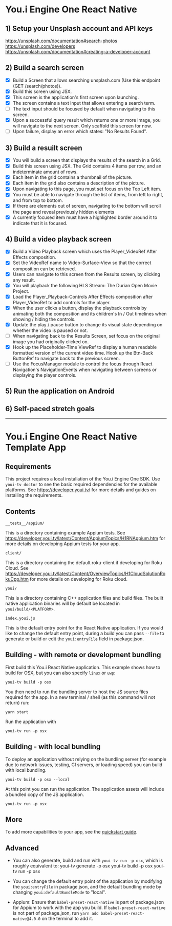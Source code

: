 # You.i Engine One React Native

## 1) Setup your Unsplash account and API keys

https://unsplash.com/documentation#search-photos
https://unsplash.com/developers
https://unsplash.com/documentation#creating-a-developer-account

## 2) Build a search screen

- [x] Build a Screen that allows searching unsplash.com (Use this endpoint (GET /search/photos)).
- [x] Build this screen using JSX.
- [x] This screen is the application's first screen upon launching.
- [x] The screen contains a text input that allows entering a search term.
- [ ] The text input should be focused by default when navigating to this screen.
- [x] Upon a successful query result which returns one or more image, you will navigate to the next screen. Only scaffold this screen for now.
- [ ] Upon failure, display an error which states: "No Results Found".

## 3) Build a resuilt screen

- [x] You will build a screen that displays the results of the search in a Grid.
- [x] Build this screen using JSX.
      The Grid contains 4 items per row, and an indeterminate amount of rows.
- [x] Each item in the grid contains a thumbnail of the picture.
- [x] Each item in the grid also contains a description of the picture.
- [x] Upon navigating to this page, you must set focus on the Top Left item.
- [x] You must be able to navigate through the list of items, from left to right, and from top to bottom.
- [x] If there are elements out of screen, navigating to the bottom will scroll the page and reveal previously hidden elements
- [x] A currently focused item must have a highlighted border around it to indicate that it is focused.

## 4) Build a video playback screen

- [x] Build a Video Playback screen which uses the Player_VideoRef After Effects composition.
- [x] Set the VideoRef name to Video-Surface-View so that the correct composition can be retrieved.
- [x] Users can navigate to this screen from the Results screen, by clicking any result.
- [x] You will playback the following HLS Stream: The Durian Open Movie Project.
- [x] Load the Player_Playback-Controls After Effects composition after Player_VideoRef to add controls for the player.
- [x] When the user clicks a button, display the playback controls by animating both the composition and its children's In / Out timelines when showing / hiding the controls.
- [x] Update the play / pause button to change its visual state depending on whether the video is paused or not.
- [ ] When navigating back to the Results Screen, set focus on the original image you had originally clicked on.
- [x] Hook up the Placeholder-Time ViewRef to display a human readable formatted version of the current video time.
      Hook up the Btn-Back ButtonRef to navigate back to the previous screen.
- [ ] Use the FocusManager module to control the focus through React Navigation's NavigationEvents when navigating between screens or displaying the player controls.

## 5) Run the application on Android

## 6) Self-paced stretch goals

---

# You.i Engine One React Native Template App

## Requirements

This project requires a local installation of the You.i Engine One SDK.
Use `youi-tv doctor` to see the basic required dependencies for the available platforms. See https://developer.youi.tv/ for more details and guides on installing the requirements.

## Contents

    __tests__/appium/

This is a directory containing example Appium tests. See https://developer.youi.tv/latest/Content/AppiumTopics/H1RNAppium.htm for more details on developing Appium tests for your app.

    client/

This is a directory containing the default roku-client if developing for Roku Cloud. See https://developer.youi.tv/latest/Content/OverviewTopics/H1CloudSolutionRokuCpp.htm for more details on developing for Roku cloud.

    youi/

This is a directory containing C++ application files and build files. The built native application binaries will by default be located in `youi/build/<PLATFORM>`.

    index.youi.js

This is the default entry point for the React Native application. If you would like to change the default entry point, during a build you can pass `--file` to generate or build or edit the `youi:entryFile` field in package.json.

## Building - with remote or development bundling

First build this You.i React Native application. This example shows how to build for OSX, but you can also specify `linux` or `uwp`:

    youi-tv build -p osx

You then need to run the bundling server to host the JS source files required for the app. In a new terminal / shell (as this command will not return) run:

    yarn start

Run the application with

    youi-tv run -p osx

## Building - with local bundling

To deploy an application without relying on the bundling server (for example due to network issues, testing, CI servers, or loading speed) you can build with local bundling.

    youi-tv build -p osx --local

At this point you can run the application. The application assets will include a bundled copy of the JS application.

    youi-tv run -p osx

## More

To add more capabilities to your app, see the [quickstart guide](https://developer.youi.tv/latest/quickstart/your-first-app/).

## Advanced

- You can also generate, build and run with `youi-tv run -p osx`, which is roughly equivalent to:
  youi-tv generate -p osx
  youi-tv build -p osx
  youi-tv run -p osx

- You can change the default entry point of the application by modifying the `youi:entryFile` in package.json, and the default bundling mode by changing `youi:defaultBundleMode` to "local".

- Appium: Ensure that `babel-preset-react-native` is part of package.json for Appium to work with the app you build. If `babel-preset-react-native` is not part of package.json, run `yarn add babel-preset-react-native@4.0.0` on the terminal to add it.

